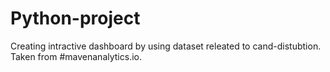 # Python-project
Creating intractive dashboard by using dataset releated to cand-distubtion. Taken from #mavenanalytics.io.
